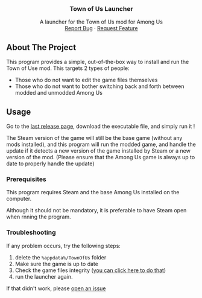 <!--
*** Thanks for checking out the Best-README-Template. If you have a suggestion
*** that would make this better, please fork the repo and create a pull request
*** or simply open an issue with the tag "enhancement".
*** Thanks again! Now go create something AMAZING! :D
***
***
***
*** To avoid retyping too much info. Do a search and replace for the following:
*** Seblor, town-of-us-launcher, twitter_handle, email, project_title, project_description
-->


<!-- PROJECT LOGO -->
<br />
<p align="center">
  <!-- <a href="https://github.com/Seblor/town-of-us-launcher">
    <img src="images/logo.png" alt="Logo" width="80" height="80">
  </a> -->

  <h3 align="center">Town of Us Launcher</h3>

  <p align="center">
    A launcher for the Town of Us mod for Among Us
    <br />
    <a href="https://github.com/Seblor/town-of-us-launcher/issues">Report Bug</a>
    ·
    <a href="https://github.com/Seblor/town-of-us-launcher/issues">Request Feature</a>
  </p>
</p>

<!-- ABOUT THE PROJECT -->
## About The Project

This program provides a simple, out-of-the-box way to install and run the Town of Use mod. This targets 2 types of people:
- Those who do not want to edit the game files themselves
- Those who do not want to bother switching back and forth between modded and unmodded Among Us

<!-- GETTING STARTED -->
## Usage

Go to the [last release page](https://github.com/Seblor/town-of-us-launcher/releases/latest), download the executable file, and simply run it !

The Steam version of the game will still be the base game (without any mods installed), and this program will run the modded game, and handle the update if it detects a new version of the game installed by Steam or a new version of the mod. (Please ensure that the Among Us game is always up to date to properly handle the update)

### Prerequisites

This program requires Steam and the base Among Us installed on the computer.

Although it should not be mandatory, it is preferable to have Steam open when rnning the program.

### Troubleshooting

If any problem occurs, try the following steps:
1. delete the `%appdata%/TownOfUs` folder
2. Make sure the game is up to date
3. Check the game files integrity ([you can click here to do that](steam://validate/945360))
4. run the launcher again.

If that didn't work, please [open an issue](https://github.com/Seblor/town-of-us-launcher/issues)